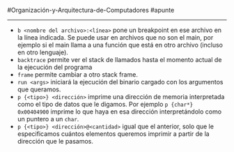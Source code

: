 #Organización-y-Arquitectura-de-Computadores #apunte

---
- `b <nombre del archivo>:<línea>`
  pone un breakpoint en ese archivo en la línea indicada. Se puede usar en archivos que no son el main, por ejemplo si el main llama a una función que está en otro archivo (incluso en otro lenguaje).
- `backtrace`
  permite ver el stack de llamados hasta el momento actual de la ejecución del programa
- `frame`
  permite cambiar a otro stack frame.
- `run <args>`
  iniciará la ejecución del binario cargado con los argumentos que queramos.
- `p {<tipo>} <dirección>`
  imprime una dirección de memoria interpretada como el tipo de datos que le digamos.
  Por ejemplo `p {char*} 0x00404900` imprime lo que haya en esa dirección interpretándolo como un puntero a un `char`.
- `p {<tipo>} <dirección>@<cantidad>`
  igual que el anterior, solo que le especificamos cuántos elementos queremos imprimir a partir de la dirección que le pasamos. 